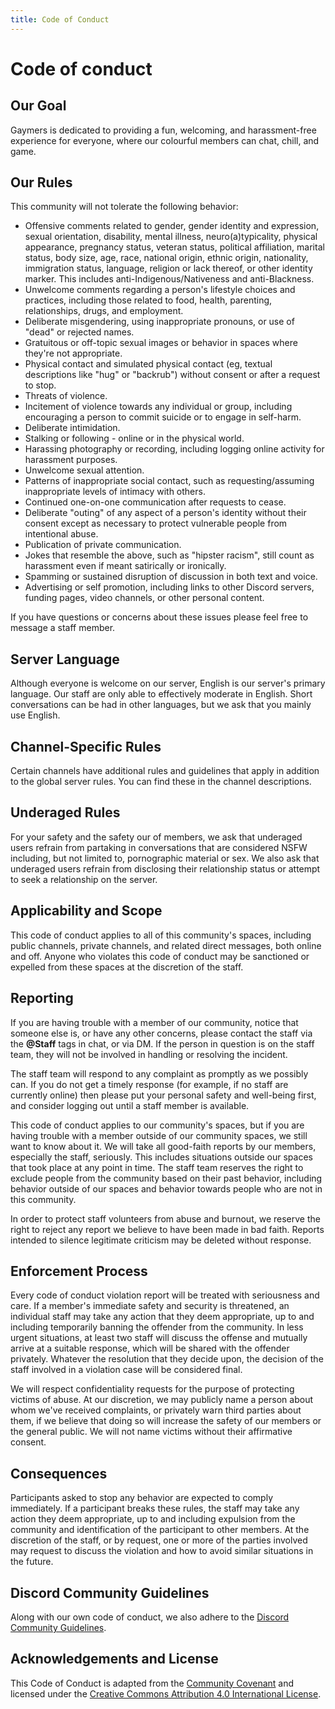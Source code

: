 ```yaml
---
title: Code of Conduct
---
```

# Code of conduct
## Our Goal
Gaymers is dedicated to providing a fun, welcoming, and harassment-free experience for everyone, where our colourful members can chat, chill, and game.

## Our Rules
This community will not tolerate the following behavior:

- Offensive comments related to gender, gender identity and expression, sexual orientation, disability, mental illness, neuro(a)typicality, physical appearance, pregnancy status, veteran status, political affiliation, marital status, body size, age, race, national origin, ethnic origin, nationality, immigration status, language, religion or lack thereof, or other identity marker. This includes anti-Indigenous/Nativeness and anti-Blackness.
- Unwelcome comments regarding a person's lifestyle choices and practices, including those related to food, health, parenting, relationships, drugs, and employment.
- Deliberate misgendering, using inappropriate pronouns, or use of "dead" or rejected names.
- Gratuitous or off-topic sexual images or behavior in spaces where they're not appropriate.
- Physical contact and simulated physical contact (eg, textual descriptions like "hug" or "backrub") without consent or after a request to stop.
- Threats of violence.
- Incitement of violence towards any individual or group, including encouraging a person to commit suicide or to engage in self-harm.
- Deliberate intimidation.
- Stalking or following - online or in the physical world.
- Harassing photography or recording, including logging online activity for harassment purposes.
- Unwelcome sexual attention.
- Patterns of inappropriate social contact, such as requesting/assuming inappropriate levels of intimacy with others.
- Continued one-on-one communication after requests to cease.
- Deliberate "outing" of any aspect of a person's identity without their consent except as necessary to protect vulnerable people from intentional abuse.
- Publication of private communication.
- Jokes that resemble the above, such as "hipster racism", still count as harassment even if meant satirically or ironically.
- Spamming or sustained disruption of discussion in both text and voice.
- Advertising or self promotion, including links to other Discord servers, funding pages, video channels, or other personal content.

If you have questions or concerns about these issues please feel free to message a staff member.

## Server Language
Although everyone is welcome on our server, English is our server's primary language. Our staff are only able to effectively moderate in English. Short conversations can be had in other languages, but we ask that you mainly use English.

## Channel-Specific Rules
Certain channels have additional rules and guidelines that apply in addition to the global server rules. You can find these in the channel descriptions.

## Underaged Rules
For your safety and the safety our of members, we ask that underaged users refrain from partaking in conversations that are considered NSFW including, but not limited to, pornographic material or sex. We also ask that underaged users refrain from disclosing their relationship status or attempt to seek a relationship on the server.

## Applicability and Scope
This code of conduct applies to all of this community's spaces, including public channels, private channels, and related direct messages, both online and off. Anyone who violates this code of conduct may be sanctioned or expelled from these spaces at the discretion of the staff.

## Reporting
If you are having trouble with a member of our community, notice that someone else is, or have any other concerns, please contact the staff via the **@Staff** tags in chat, or via DM. If the person in question is on the staff team, they will not be involved in handling or resolving the incident.

The staff team will respond to any complaint as promptly as we possibly can. If you do not get a timely response (for example, if no staff are currently online) then please put your personal safety and well-being first, and consider logging out until a staff member is available.

This code of conduct applies to our community's spaces, but if you are having trouble with a member outside of our community spaces, we still want to know about it. We will take all good-faith reports by our members, especially the staff, seriously. This includes situations outside our spaces that took place at any point in time. The staff team reserves the right to exclude people from the community based on their past behavior, including behavior outside of our spaces and behavior towards people who are not in this community.

In order to protect staff volunteers from abuse and burnout, we reserve the right to reject any report we believe to have been made in bad faith. Reports intended to silence legitimate criticism may be deleted without response.

## Enforcement Process
Every code of conduct violation report will be treated with seriousness and care. If a member's immediate safety and security is threatened, an individual staff may take any action that they deem appropriate, up to and including temporarily banning the offender from the community. In less urgent situations, at least two staff will discuss the offense and mutually arrive at a suitable response, which will be shared with the offender privately. Whatever the resolution that they decide upon, the decision of the staff involved in a violation case will be considered final.

We will respect confidentiality requests for the purpose of protecting victims of abuse. At our discretion, we may publicly name a person about whom we've received complaints, or privately warn third parties about them, if we believe that doing so will increase the safety of our members or the general public. We will not name victims without their affirmative consent.

## Consequences
Participants asked to stop any behavior are expected to comply immediately. If a participant breaks these rules, the staff may take any action they deem appropriate, up to and including expulsion from the community and identification of the participant to other members. At the discretion of the staff, or by request, one or more of the parties involved may request to discuss the violation and how to avoid similar situations in the future.

## Discord Community Guidelines
Along with our own code of conduct, we also adhere to the [Discord Community Guidelines](https://discordapp.com/guidelines).

## Acknowledgements and License
This Code of Conduct is adapted from the [Community Covenant](http://community-covenant.net) and licensed under the [Creative Commons Attribution 4.0 International License](http://creativecommons.org/licenses/by/4.0/).
